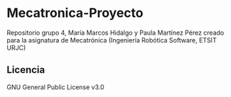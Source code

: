 # Mecatronica-Proyecto
Repositorio grupo 4, María Marcos Hidalgo y Paula Martínez Pérez creado para la asignatura de Mecatrónica (Ingeniería Robótica Software, ETSIT URJC)

## Licencia 
GNU General Public License v3.0
